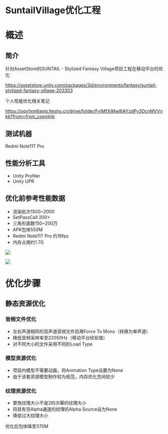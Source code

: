 # SuntailVillage优化工程

# 概述

## 简介

针对AssetStore的SUNTAIL - Stylized Fantasy Village项目工程在移动平台的优化

https://assetstore.unity.com/packages/3d/environments/fantasy/suntail-stylized-fantasy-village-203303

个人性能优化相关笔记

https://oqv1xm6asjg.feishu.cn/drive/folder/FvIMfXjMwl6AYzdPy3DcnMVVnkb?from=from_copylink



## 测试机器

Redmi Note11T Pro



## 性能分析工具

- Unity Profiler
- Unity UPR



## 优化前参考性能数据

- 渲染批次1500~2000
- SetPassCall 200+
- 三角形面数150~200万
- APK包体550M
- Redmi Note11T Pro 约16fps
- 内存占用约1.7G

![](https://s3.bmp.ovh/imgs/2024/08/08/f3d236a5d9f4730e.jpg)

![](https://s3.bmp.ovh/imgs/2024/08/08/e791953b9d458772.png)



# 优化步骤

## 静态资源优化

### 音频文件优化

- 左右声道相同的双声道音频文件启用Force To Mono（转换为单声道）
- 降低音频采样率至22050Hz（移动平台经验值）
- 对不同大小的文件采用不同的Load Type

### 模型资源优化

- 项目内模型不需要动画，将Animation Type设置为None
- 由于该套资源模型制作较为规范，内存优化空间较少

### 纹理资源优化

- 更改纹理大小不是2的次幂的纹理大小
- 将具有空Alpha通道的纹理的Alpha Source设为None
- 降低过大纹理大小

优化后包体降至370M

